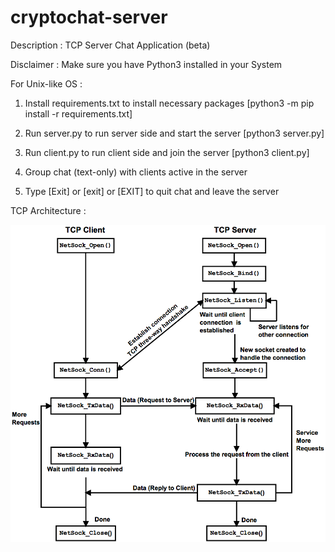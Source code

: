 # cryptochat-server

Description : TCP Server Chat Application (beta)

Disclaimer : Make sure you have Python3 installed in your System

For Unix-like OS :

1. Install requirements.txt to install necessary packages [python3 -m pip install -r requirements.txt] 

2. Run server.py to run server side and start the server [python3 server.py]

3. Run client.py to run client side and join the server [python3 client.py]

4. Group chat (text-only) with clients active in the server

5. Type [Exit] or [exit] or [EXIT] to quit chat and leave the server

TCP Architecture :

![](tcp_architecture.png)
